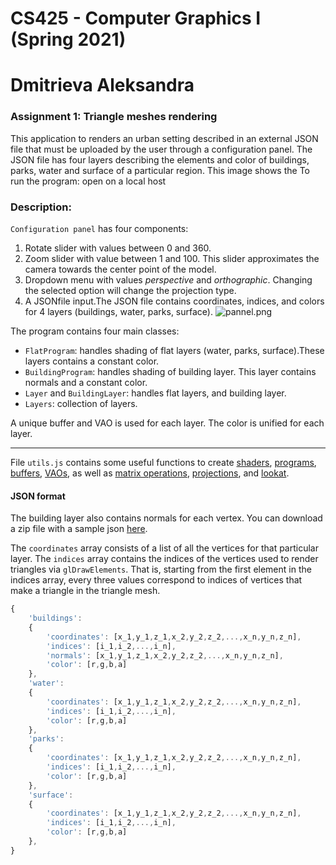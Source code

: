 # CS425 - Computer Graphics I (Spring 2021)
# Dmitrieva Aleksandra

### Assignment 1: Triangle meshes rendering
This application to renders an urban setting described in an external JSON file that must be uploaded by the user through a configuration panel. 
The JSON file has four layers describing the elements and color of buildings, parks, water and surface of a particular region.
This image shows the 
To run the program: open on a local host

### Description: 
`Configuration panel` has four components: 
1) Rotate slider with values between 0 and 360. 
2) Zoom slider with value between 1 and 100. This slider approximates the camera towards the center point of the model. 
3) Dropdown menu with values *perspective* and *orthographic*. Changing the selected option will change the projection type.
4) A JSONfile input.The JSON file contains coordinates, indices, and colors for 4 layers (buildings, water, parks, surface).
![pannel.png](http://https://github.com/uic-cs425/spring-2021-assignment-1-aleksandrasv/blob/main/pannel.png)

The program contains four main classes:
- `FlatProgram`: handles shading of flat layers (water, parks, surface).These layers contains a constant color. 
- `BuildingProgram`: handles shading of building layer. This layer contains normals and a constant color.
- `Layer` and `BuildingLayer`: handles flat layers, and building layer.
- `Layers`: collection of layers.

A unique buffer and VAO is used for each layer. The color is unified for each layer. 

--------------------------------------------------------------------------------------------------------------------------------------
File `utils.js` contains some useful functions to create [shaders](https://developer.mozilla.org/en-US/docs/Web/API/WebGLShader),
 [programs](https://developer.mozilla.org/en-US/docs/Web/API/WebGLProgram), 
 [buffers](https://developer.mozilla.org/en-US/docs/Web/API/WebGLBuffer),
 [VAOs](https://developer.mozilla.org/en-US/docs/Web/API/WebGLVertexArrayObject), 
 as well as 
 [matrix operations](https://developer.mozilla.org/en-US/docs/Web/API/WebGL_API/Matrix_math_for_the_web), 
 [projections](http://www.songho.ca/opengl/gl_projectionmatrix.html), 
 and 
 [lookat](https://www.khronos.org/registry/OpenGL-Refpages/gl2.1/xhtml/gluLookAt.xml).


#### JSON format

The building layer also contains normals for each vertex. You can download a zip file with a sample json [here](https://fmiranda.me/courses/cs425-spring-2021/city.json.zip).

The `coordinates` array consists of a list of all the vertices for that particular layer. 
The `indices` array contains the indices of the vertices used to render triangles via `glDrawElements`. 
That is, starting from the first element in the indices array, every three values correspond to indices of vertices that make a triangle in the triangle mesh.

```javascript
{
    'buildings': 
    {
        'coordinates': [x_1,y_1,z_1,x_2,y_2,z_2,...,x_n,y_n,z_n],
        'indices': [i_1,i_2,...,i_n],
        'normals': [x_1,y_1,z_1,x_2,y_2,z_2,...,x_n,y_n,z_n],
        'color': [r,g,b,a]
    },
    'water': 
    {
        'coordinates': [x_1,y_1,z_1,x_2,y_2,z_2,...,x_n,y_n,z_n],
        'indices': [i_1,i_2,...,i_n],
        'color': [r,g,b,a]
    },
    'parks': 
    {
        'coordinates': [x_1,y_1,z_1,x_2,y_2,z_2,...,x_n,y_n,z_n],
        'indices': [i_1,i_2,...,i_n],
        'color': [r,g,b,a]
    },
    'surface':
    {
        'coordinates': [x_1,y_1,z_1,x_2,y_2,z_2,...,x_n,y_n,z_n],
        'indices': [i_1,i_2,...,i_n],
        'color': [r,g,b,a]
    },
}
```
